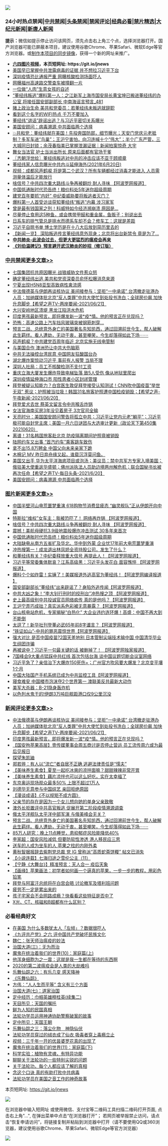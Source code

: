 ![](https://raw.githubusercontent.com/fqnews/bnews/master/64photo/fqnews-qr.jpg)

<div id="tt">
<h3>24小时热点禁闻|<a href="#%E4%B8%AD%E5%85%B1%E7%A6%81%E9%97%BB%E6%9B%B4%E5%A4%9A%E6%96%87%E7%AB%A0">中共禁闻</a>|<a href="#%E5%9B%BE%E7%89%87%E6%96%B0%E9%97%BB%E6%9B%B4%E5%A4%9A%E6%96%87%E7%AB%A0">头条禁闻</a>|<a href="#%E6%96%B0%E9%97%BB%E8%AF%84%E8%AE%BA%E6%9B%B4%E5%A4%9A%E6%96%87%E7%AB%A0">禁闻评论|<a href="#%E5%BF%85%E7%9C%8B%E7%BB%8F%E5%85%B8%E5%A5%BD%E6%96%87">经典必看|<a href="/video.md#%E7%A6%81%E7%89%87%E7%B2%BE%E9%80%89">禁片精选</a>|<a href="https://github.com/fqnews/djy/blob/master/gb/nf1351518.md#1">大纪元新闻</a>|<a href="https://github.com/fqnews/ntdtv/blob/master/gb/prog204.md#1">新唐人新闻</a></h3>
<div><b>提示：</b>微信如提示停止访问该网页，须先点击右上角三个点，选择浏览器打开。国产浏览器可能已屏蔽本项目，建议使用谷歌Chrome、苹果Safari、微软Edge等官方浏览器。或<a href="https://github.com/fqnews/bnews/blob/master/%E5%88%B6%E4%BD%9Cgit%E7%A6%81%E9%97%BB%E9%95%9C%E5%83%8F.md">制作本项目的同步镜像</a>，获得一个新的网址来推广。</div>
<ul>
<li><b><a href="http://d1.bdrive.tk/64.mp4" target="_blank">六四图片视频</a>，本页短网址: https://git.io/jnews</b></li>
<li><a href="/cnnews/20210620/1570825.md">美国早已掌握中共泄露病毒的证据 并不想拉习近平下台</a></li>
<li><a href="/cbnews/20210621/1570935.md">深圳疫情恐比通报严重 网曝核酸检测场面吓人</a></li>
<li><a href="/cbnews/20210621/1570863.md">网曝福州高速路交警查车被撞翻一片</a></li>
<li><a href="/cnnews/20210621/1570978.md">一位做“人肉”生意女孩的自述</a></li>
<li><a href="/comments/20210621/1571085.md">“董经纬叛逃”爆料第一人：之江新军上海市国安局长黄宝坤已搬进董经纬的办公室 将接任国安部副部长 中南海谣言预言_481</a></li>
<li><a href="/cnnews/20210621/1570915.md">赌上政治生命 美共和党委员：若董经纬未叛逃就辞职</a></li>
<li><a href="/cnnews/20210621/1570952.md">看到这个名字的WIFI热点 千万不要加入</a></li>
<li><a href="/cbnews/20210621/1570913.md">董经纬“讲话”辟谣出逃？与习近平密切关系曝光</a></li>
<li><a href="/cbnews/20210621/1570958.md">美国安顾问：病毒溯源 中共面临两个选择</a></li>
<li><a href="/bannedvideo/20210621/1571129.md">💥共和党：董经纬就在美国！先投奔国防部，细节曝光；天安门党庆元老抵制？多军车进“鸟巢”；王沪宁害怕，向习连喊十个“伟大”；半个广东严管，三大城同日封锁；余茂春指美已掌握泄漏证据｜新闻拍案惊奇 大宇</a></li>
<li><a href="/cnnews/20210621/1570914.md">舞女当法官 护士当派出所长 原来后面都有官场干爹</a></li>
<li><a href="/ssgc/20210621/1571022.md">〖兲朝浮世绘〗董经纬叛逃对中共的冲击应该不亚于顾顺章</a></li>
<li><a href="/bannedvideo/20210621/1570864.md">董经纬家人信息曝光中共内斗延伸海外(2021年6月20日)</a></li>
<li><a href="/comments/20210621/1570919.md">视频：成都风声鹤唳 将是第二个武汉？所有车辆都经过消毒才能进入 人员需测量体温后才能放行</a></li>
<li><a href="/topimagenews/20210621/1571162.md">啥信号？中共四次重大路线斗争再被翻炒 耐人寻味 【阿波罗网报道】</a></li>
<li><a href="/topimagenews/20210621/1570856.md">中国低通胀时代恐告终！粮价料处5年迷你超级周期</a></li>
<li><a href="/comments/20210621/1571083.md">建党百年要抓“内奸” 中纪委威胁要将叛逃者灭门？</a></li>
<li><a href="/comments/20210621/1571160.md">爆料第一人首受访谈获知董经纬“叛逃”内幕 涉习家军</a></li>
<li><a href="/cnnews/20210621/1570858.md">曾是最有钱国家之列！科威特如今经济濒崩溃 原因是…</a></li>
<li><a href="/health/20210621/1571033.md">尽量停止食用这5种鱼，或会携带甲醛和重金属，鱼贩子：别说出去</a></li>
<li><a href="/lifebaike/20210621/1570940.md">日系车的排气管总是排水而德系车却不会？修车工：这就是差距</a></li>
<li><a href="/cnnews/20210621/1571158.md">习近平自晾书单 博士学历是在十八大后放到简历里去的</a></li>
<li><a href="/comments/20210621/1570842.md">【新闻一览】 深陷叛逃传言董经纬意外现身；北京将出台新禁令 竟是为了…</a></li>
<li><b><a href="/comments/20200211/1275071.md" target="_blank">中共肺炎-此波会过去，但更大更猛烈的瘟疫会再来</a></b></li>
<li><b><a href="/comments/20200207/1272816.md" target="_blank">《刘伯温碑记》预言避开武汉肺炎的妙招（修订版）</a></b></li>
</ul>
</div>

<div class="catlist">
<h3><a href="/cbnews/" target="_blank">中共禁闻</a><span><a href="/cbnews/" target="_blank" rel="nofollow">更多文章>></a></span></h3>
<ul>
<li><a href="/cbnews/20210621/1571374.md" target="_blank">七国集团抗共原因曝光 战狼威胁文件惹众怒</a></li>
<li><a href="/cbnews/20210621/1571373.md" target="_blank">确定董经纬出逃 美共和党资深委员俞怀松曝消息来源</a></li>
<li><a href="/cbnews/20210621/1571372.md" target="_blank">宁夏出现H5N8亚型高致病性禽流感</a></li>
<li><a href="/comments/20210621/1571366.md" target="_blank">中法俄德英与伊朗再谈核协议 美间接参与；坚拒“一中承诺” 台湾撤走驻港办人员；加纳媒体批北京“反人类罪”中共大使忙到处投书洗白；全球房价飙 加快升息脚步【希望之声TV-两岸要闻-2021/06/21】</a></li>
<li><a href="/cbnews/20210621/1571365.md" target="_blank">大兴安岭地区溃堤 黑龙江陷洪水危机</a></li>
<li><a href="/comments/20210621/1571364.md" target="_blank">印度男孩最新预言，即将爆发新一波*疫*情。他的预言正在兑现吗？</a></li>
<li><a href="/cbnews/20210621/1571317.md" target="_blank">恐怖：高速公路上汽车挡风玻璃突被钢筋刺穿…</a></li>
<li><a href="/comments/20210621/1571304.md" target="_blank">预言二战、总统意外身亡的美国著名先知凯西，通过回溯前世今生，帮人破解此生羁绊。看人遭劫，无动于衷，甚至嘲笑，今生却落得如此下场⋯⋯</a></li>
<li><a href="/cbnews/20210621/1571297.md" target="_blank">风声鹤唳？中共建党百周年临近 北京实施无线电管制</a></li>
<li><a href="/cbnews/20210621/1571276.md" target="_blank">与美国合作 澳洲恐让中共大伤脑筋</a></li>
<li><a href="/cbnews/20210621/1571241.md" target="_blank">中共无法操控台湾民意 中国网友狂酸国台办</a></li>
<li><a href="/cbnews/20210621/1571240.md" target="_blank">湖北爆炸案惊动习近平 事前有人报警 当局不理</a></li>
<li><a href="/cbnews/20210621/1571239.md" target="_blank">深圳人社局：员工不核酸检测不支付工资</a></li>
<li><a href="/cbnews/20210621/1571213.md" target="_blank">重庆立海大厦发生爆炸导致电梯坠落 致5人受伤 像从地狱里爬出</a></li>
<li><a href="/cbnews/20210621/1571163.md" target="_blank">深圳疫情延伸海口市 阳性患者小区封闭管理</a></li>
<li><a href="/comments/20210621/1571153.md" target="_blank">拜登被疑认知能力？白宫医生敦促拜登接受认知测试！CNN吹中国疫苗“举世无双” 惹议；护照被当垃圾！韩国31名旅客护照遭中国检疫销毁；【希望之声-午夜新闻-2021/06/20】</a></li>
<li><a href="/cbnews/20210621/1571130.md" target="_blank">拜登爱犬去世 蔡英文留言令中共喉舌炸锅</a></li>
<li><a href="/cbnews/20210621/1571087.md" target="_blank">女法官海南买房3年没见着房子 3次官司全输</a></li>
<li><a href="/cbnews/20210621/1571086.md" target="_blank">天亮时分：美国国安顾问警告将孤立中共；习近平让党内元老“躺平”；习近平极可能自封党主席；美国一月六日谜团与大选审计更新（政论天下第450集 20210620）</a></li>
<li><a href="/cbnews/20210621/1571070.md" target="_blank">离谱！31名韩国旅客赴北京 防疫隔离期间护照竟被销毁</a></li>
<li><a href="/cbnews/20210621/1571028.md" target="_blank">陆网约车又出事 “首汽约车”乘客跳车致伤</a></li>
<li><a href="/cbnews/20210621/1571027.md" target="_blank">拿不出15.8万聘金 中国父向未来亲家下跪</a></li>
<li><a href="/comments/20210621/1570988.md" target="_blank">木棉记 MV    昨日弃舟缘又起，谁载沉浮莫问鱼。</a></li>
<li><a href="/comments/20210621/1570983.md" target="_blank">美国又出手 华为太平洋海底项目或泡汤；美议员：禁中共军方专家入境美国；俄驻美大使重返华盛顿；佛州派执法人员助边境两州解危机；联合国秘书长被再次任命【希望之声TV-每日头条-2021/6/20】</a></li>
<li><a href="/cbnews/20210621/1570958.md" target="_blank">美国安顾问：病毒溯源 中共面临两个选择</a></li>

</ul>
</div>
<div class="catlist">
<h3><a href="/topimagenews/" target="_blank">图片新闻</a><span><a href="/topimagenews/" target="_blank" rel="nofollow">更多文章>></a></span></h3>
<ul>
<li><a href="/topimagenews/20210621/1571349.md" target="_blank">中国半壁河山电荒噩梦重演 618购物节消费显疲态 “幽灵舰队”正从伊朗开向中国</a></li>
<li><a href="/topimagenews/20210621/1571238.md" target="_blank">特斯拉“维权”女车主：我被恐吓了！ 网络再炸锅 【阿波罗网报道】</a></li>
<li><a href="/topimagenews/20210621/1571162.md" target="_blank">啥信号？中共四次重大路线斗争再被翻炒 耐人寻味 【阿波罗网报道】</a></li>
<li><a href="/topimagenews/20210621/1571069.md" target="_blank">震撼！美航母硬抗3.9级地震般爆炸冲击测试 30多年来首次</a></li>
<li><a href="/topimagenews/20210621/1570856.md" target="_blank">中国低通胀时代恐告终！粮价料处5年迷你超级周期</a></li>
<li><a href="/topimagenews/20210620/1570841.md" target="_blank">大陆缺电从南方五省扩及华北、华中到外蒙 企业忧17年前大电荒噩梦重演</a></li>
<li><a href="/topimagenews/20210620/1570595.md" target="_blank">冲热搜第一！成龙退出林凤娇全资持股公司，发生了什么？</a></li>
<li><a href="/topimagenews/20210620/1570532.md" target="_blank">和董经纬有关？中纪委释放重大信号 再提此人！【阿波罗网报道】</a></li>
<li><a href="/topimagenews/20210619/1570003.md" target="_blank">习近平等常委集体默哀？江系高级黑：习近平头发花白 面容憔悴 【阿波罗网报道】</a></li>
<li><a href="/topimagenews/20210619/1569734.md" target="_blank">爆料个个如炸雷！实锤了！美媒报道外逃高官为董经纬！【阿波罗网编译报道 】</a></li>
<li><a href="/topimagenews/20210618/1569604.md" target="_blank">国安部副部长“董经纬”出来辟谣了？身陷外逃传闻【阿波罗网报道】</a></li>
<li><a href="/topimagenews/20210618/1569201.md" target="_blank">中共大凶之象！“李大钊行刑时的绞刑台”冲热搜之顶 【阿波罗网报道】</a></li>
<li><a href="/topimagenews/20210617/1568586.md" target="_blank">史上最高级别中共投诚官员网络疯传 真的是他吗？【阿波罗网报道】</a></li>
<li><a href="/topimagenews/20210617/1568585.md" target="_blank">王沪宁弄巧成拙？真实派系色彩被无意暴露？【阿波罗网报道】</a></li>
<li><a href="/topimagenews/20210616/1567991.md" target="_blank">台山核电站危机，专家揭秘“白热化” 大企业违约连环爆！高盛：中国不再大到不能倒</a></li>
<li><a href="/topimagenews/20210616/1567809.md" target="_blank">太逗了！新华社刊登董必武65年前8字谶言？【阿波罗网报道】</a></li>
<li><a href="/topimagenews/20210616/1567674.md" target="_blank">“铁证如山”-中共的罪恶震惊世界【阿波罗网报道】</a></li>
<li><a href="/topimagenews/20210615/1567286.md" target="_blank">强大对比 是否中国疫苗?2国天差地别 日本管制尖端技术输中国 中国清华毕业生组团诈骗</a></li>
<li><a href="/topimagenews/20210615/1567099.md" target="_blank">再被说中？习近平一句最关键的话 被删掉了！ 【阿波罗网独家报道】</a></li>
<li><a href="/topimagenews/20210614/1566582.md" target="_blank">7国峰会9大重点猛踩中共红线 首次包括台海 谈中国议题切断会议室网络</a></li>
<li><a href="/topimagenews/20210614/1566288.md" target="_blank">习近平急了？亲信治下大爆炸150死伤+；广州官方吹风要大爆发？北京变平壤1个月</a></li>
<li><a href="/topimagenews/20210614/1566204.md" target="_blank">中国大陆国产手机系统已成为中共监控工具【阿波罗网报道】</a></li>
<li><a href="/topimagenews/20210614/1566191.md" target="_blank">寝食难安 中国楼市泡沫夺2个世界第一 澳联美反共最新大动作</a></li>
<li><a href="/topimagenews/20210613/1565974.md" target="_blank">美军大杀器：B-21隐身轰炸机</a></li>
<li><a href="/topimagenews/20210613/1565965.md" target="_blank">以色列水鬼干的!伊朗3万吨巨舰距港口仅9公里沉没</a></li>

</ul>
</div>
<div class="catlist">
<h3><a href="/comments/" target="_blank">新闻评论</a><span><a href="/comments/" target="_blank" rel="nofollow">更多文章>></a></span></h3>
<ul>
<li><a href="/comments/20210621/1571366.md" target="_blank">中法俄德英与伊朗再谈核协议 美间接参与；坚拒“一中承诺” 台湾撤走驻港办人员；加纳媒体批北京“反人类罪”中共大使忙到处投书洗白；全球房价飙 加快升息脚步【希望之声TV-两岸要闻-2021/06/21】</a></li>
<li><a href="/comments/20210621/1571364.md" target="_blank">印度男孩最新预言，即将爆发新一波*疫*情。他的预言正在兑现吗？</a></li>
<li><a href="/comments/20210621/1571354.md" target="_blank">【国安拘苹果高层】壹传媒董事会周五商讨是否停止营运 员工流传周六或为最后见报日</a></li>
<li><a href="/comments/20210621/1571353.md" target="_blank">探望朱凯廸</a></li>
<li><a href="/comments/20210621/1571352.md" target="_blank">郑若骅：有人以“流亡”者自居不正确 逃避法律责任是“懦夫”</a></li>
<li><a href="/comments/20210621/1571351.md" target="_blank">【美味养生素食】夏至一起吃冰爽的凉拌面嘛？甜甜辣辣非常开胃</a></li>
<li><a href="/comments/20210621/1571350.md" target="_blank">【美味养生素食】藕片凉拌也可以这么好吃，实在太幸福了</a></li>
<li><a href="/comments/20210621/1571338.md" target="_blank">东京奥运现场观众最多50% 上限不超过1万人</a></li>
<li><a href="/comments/20210621/1571337.md" target="_blank">刘德华无意参与中国综艺 亲回拒绝原因</a></li>
<li><a href="/comments/20210621/1571319.md" target="_blank">【漫谈成语】《不以规矩不成方圆》</a></li>
<li><a href="/comments/20210621/1571318.md" target="_blank">父亲节的存在是因为一个女儿想向她的单身父亲致敬</a></li>
<li><a href="/comments/20210621/1571314.md" target="_blank">澳外长拒置评中共高官叛逃 促展开第二阶段疫情溯源调查</a></li>
<li><a href="/comments/20210621/1571313.md" target="_blank">俄太平洋舰队太平洋中部军演 与俄美峰会无关？</a></li>
<li><a href="/comments/20210621/1571304.md" target="_blank">预言二战、总统意外身亡的美国著名先知凯西，通过回溯前世今生，帮人破解此生羁绊。看人遭劫，无动于衷，甚至嘲笑，今生却落得如此下场⋯⋯</a></li>
<li><a href="/comments/20210621/1571303.md" target="_blank">85万人研究：晚上11点睡觉，患抑郁症风险能降低40%</a></li>
<li><a href="/comments/20210621/1571299.md" target="_blank">李家超：国安风险减低 但要防软性渗透 港人移民应三思</a></li>
<li><a href="/comments/20210621/1571298.md" target="_blank">送车的人成为坐车的人 苹果之柱的内刚外柔</a></li>
<li><a href="/comments/20210621/1571296.md" target="_blank">黄秋智据报辞去紫荆党总裁 党 IG 曾称派“高质蛇斋饼糉” 帖文已消失</a></li>
<li><a href="/comments/20210621/1571295.md" target="_blank">【小说连载】七海归途之雪伦公主（11）</a></li>
<li><a href="/comments/20210621/1571294.md" target="_blank">【宁静《大舞台》】精准预言：天人合一 疫后天象</a></li>
<li><a href="/comments/20210621/1571293.md" target="_blank">【画缘】苹果画法：初学者如何画一个逼真的苹果，一步一步的教程，用彩色铅笔</a></li>
<li><a href="/comments/20210621/1571290.md" target="_blank">拜登与阿富汗总统将在白宫会晤 讨论撤军及塔利班问题</a></li>
<li><a href="/comments/20210621/1571289.md" target="_blank">疲劳不一定是累出来的</a></li>
<li><a href="/comments/20210621/1571288.md" target="_blank">孩子宅家会不会网路成瘾？快看看这些特征是否中了</a></li>
<li><a href="/comments/20210621/1571287.md" target="_blank">X光、CT、核磁和B超都有什么区别？</a></li>

</ul>
</div>

<div class="catlist">
<h3>必看经典好文</h3>
<ul>
<li><a href="/comments/20200427/1319933.md" target="_blank">在美国 为什么多数犹太人「左倾」？数据很吓人</a></li>
<li><a href="/bookonline/20131116/201050.md" target="_blank">《九评共产党》之六 评中国共产党破坏民族文化</a></li>
<li><a href="/comments/20200224/1282494.md" target="_blank">魏仁：张天师治瘟疫的妙法</a></li>
<li><a href="/cbnews/20180309/912114.md" target="_blank">治国大道(三)：无为而治</a></li>
<li><a href="/topimagenews/20180529/950153.md" target="_blank">魔鬼在统治着我们的世界(10)：家庭篇(上)</a></li>
<li><a href="/topimagenews/20210219/1489990.md" target="_blank">他浑身细胞为之一震：这就是我一生都在等待的东西啊</a></li>
<li><a href="/comments/20200712/1359432.md" target="_blank">2020的第二波瘟疫会是人类的大劫难吗</a></li>
<li><a href="/tculture/20190101/792146.md" target="_blank">乐舞仙踪之六：有乐几变 感天降神</a></li>
<li><a href="/comments/20200527/783191.md" target="_blank">《乐舞仙踪》</a></li>
<li><a href="/comments/20200720/1363377.md" target="_blank">方伟：“人人生而平等” 含义有三个方面</a></li>
<li><a href="/cbnews/20190424/913985.md" target="_blank">治国大道(七)：道家治国</a></li>
<li><a href="/tculture/20161102/608445.md" target="_blank">定中经历：巾帼英雄穆桂英(续集二)</a></li>
<li><a href="/tculture/20180919/1000196.md" target="_blank">天目所见：天国的嘱托</a></li>
<li><a href="/comments/20200926/1403589.md" target="_blank">鲜为人知的民国真相</a></li>
<li><a href="/cbnews/20170626/780479.md" target="_blank">法轮功学员运用神通协助警察破案的故事</a></li>
<li><a href="/tculture/xiulian/20151111/470021.md" target="_blank">定中所见：天国王朝</a></li>
<li><a href="/tculture/20190101/1056889.md" target="_blank">乐舞仙踪之三：落尘化物　神隐仙伏</a></li>
<li><a href="/comments/20210317/1506773.md" target="_blank">法轮功学员穿过的绒衣成了仙衣 吸毒者穿上毒瘾立止</a></li>
<li><a href="/aomi/qiwen/20151223/484507.md" target="_blank">视频：三千年一开的优昙婆罗花真的出现了</a></li>
<li><a href="/topimagenews/20180530/950691.md" target="_blank">魔鬼在统治着我们的世界(11)：家庭篇(下)</a></li>
<li><a href="/comments/20200605/783205.md" target="_blank">科学实验：植物有灵魂，有特异功能</a></li>
<li><a href="/comments/20190417/1114875.md" target="_blank">聊聊关于法轮功的一些特别尖锐的问题</a></li>
<li><a href="/topimagenews/20161125/619230.md" target="_blank">关于法轮功，每个人都应该了解的真相</a></li>
<li><a href="/comments/20200707/1357090.md" target="_blank">念这个口诀 真的有助打败中共病毒</a></li>
<li><a href="/comments/20200511/1326751.md" target="_blank">法轮功学员在美国之音工作的神奇故事</a></li>

</ul>
</div>

本页短网址: https://git.io/jnews

![](https://raw.githubusercontent.com/fqnews/bnews/master/64photo/fqnews-qr.jpg)

在浏览器中输入短网址 或使用微信、支付宝等二维码工具扫描二维码打开页面, 点击右上角"...", 在弹出菜单中点击“在浏览器打开”； 若网页被举报禁止访问，请点击“恢复申请访问”，将链接复制并粘贴到浏览器中打开（请不要使用QQ或360浏览器，建议使用谷歌Chrome、苹果Safari、微软Edge等官方浏览器）

![](https://raw.githubusercontent.com/fqnews/bnews/master/64photo/wx.jpg)